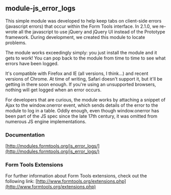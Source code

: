 ## module-js_error_logs

This simple module was developed to help keep tabs on client-side errors (javascript errors) that occur within the Form Tools interface. In 2.1.0, we re-wrote all the javascript to use jQuery and jQuery UI instead of the Prototype framework. During development, we created this module to locate problems.

The module works exceedingly simply: you just install the module and it gets to work! You can pop back to the module from time to time to see what errors have been logged.

It's compatible with Firefox and IE (all versions, I think...) and recent versions of Chrome. At time of writing, Safari doesn't support it, but it'll be getting in there soon enough. If you're using an unsupported browsers, nothing will get logged when an error occurs.

For developers that are curious, the module works by attaching a snippet of Ajax to the window.onerror event, which sends details of the error to the module to log in a table. Oddly enough, even though window.onerror has been part of the JS spec since the late 17th century, it was omitted from numerous JS engine implementations.

### Documentation

[http://modules.formtools.org/js_error_logs/](http://modules.formtools.org/js_error_logs/)

### Form Tools Extensions

For further information about Form Tools extensions, check out the following link:
[http://www.formtools.org/extensions.php](http://www.formtools.org/extensions.php)
